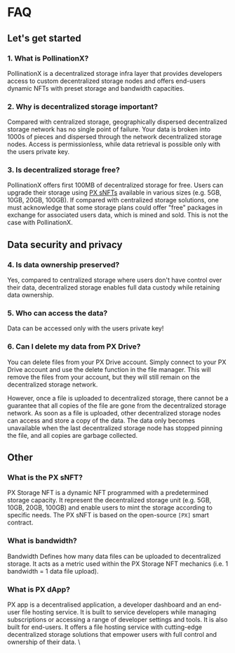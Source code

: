 # FAQ

## Let's get started

### 1. What is PollinationX?

PollinationX is a decentralized storage infra layer that provides developers access to custom decentralized storage nodes and offers end-users dynamic NFTs with preset storage and bandwidth capacities.

### 2. Why is decentralized storage important?

Compared with centralized storage, geographically dispersed decentralized storage network has no single point of failure. Your data is broken into 1000s of pieces and dispersed through the network decentralized storage nodes. Access is permissionless, while data retrieval is possible only with the users private key.&#x20;

### 3. Is decentralized storage free?

PollinationX offers first 100MB of decentralized storage for free. Users can upgrade their storage using [PX sNFTs](../overview/px-storage-nft.md) available in various sizes (e.g. 5GB, 10GB, 20GB, 100GB). If compared with centralized storage solutions, one must acknowledge that some storage plans could offer "free" packages in exchange for associated users data, which is mined and sold. This is not the case with PollinationX.&#x20;

## Data security and privacy

### 4. Is data ownership preserved?

Yes, compared to centralized storage where users don't have control over their data, decentralized storage enables full data custody while retaining data ownership.&#x20;

### 5. Who can access the data?

Data can be accessed only with the users private key!

### 6. Can I delete my data from PX Drive?

You can delete files from your PX Drive account. Simply connect to your PX Drive account and use the delete function in the file manager. This will remove the files from your account, but they will still remain on the decentralized storage network.

However, once a file is uploaded to decentralized storage, there cannot be a guarantee that all copies of the file are gone from the decentralized storage network. As soon as a file is uploaded, other decentralized storage nodes can access and store a copy of the data. The data only becomes unavailable when the last decentralized storage node has stopped pinning the file, and all copies are garbage collected.&#x20;

## Other

### What is the PX sNFT?

PX Storage NFT is a dynamic NFT programmed with a predetermined storage capacity. It represent the decentralized storage unit (e.g. 5GB, 10GB, 20GB, 100GB) and enable users to mint the storage according to specific needs. The PX sNFT is based on the open-source `[PX]` smart contract.

### What is bandwidth?&#x20;

Bandwidth Defines how many data files can be uploaded to decentralized storage. It acts as a metric used within the PX Storage NFT mechanics (i.e. 1 bandwidth = 1 data file upload).

### What is PX dApp?

PX app is a decentralised application, a developer dashboard and an end-user file hosting service. It is built to service developers while managing subscriptions or accessing a range of developer settings and tools. It is also built for end-users. It offers a file hosting service with cutting-edge decentralized storage solutions that empower users with full control and ownership of their data. \


